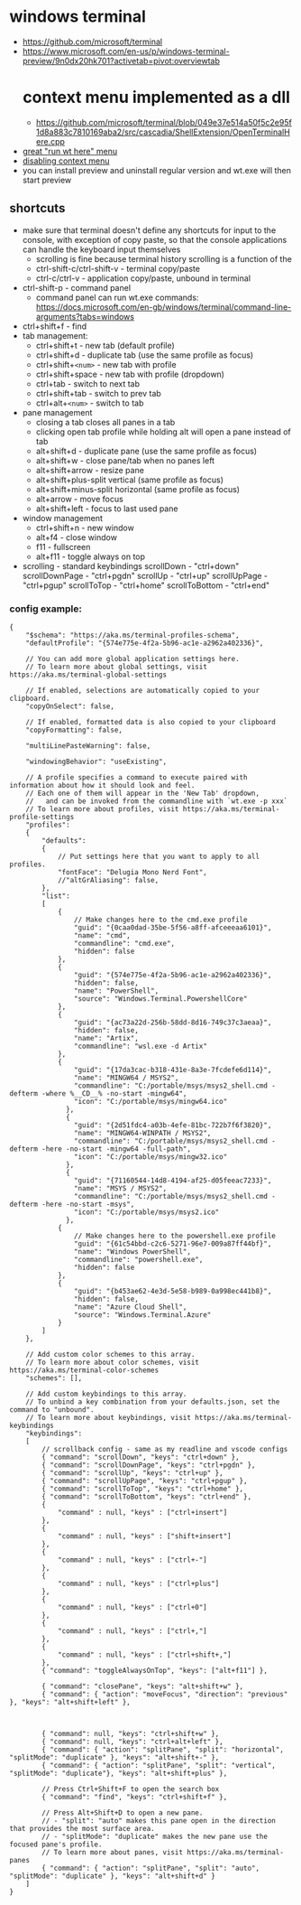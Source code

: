 # windows terminal

- <https://github.com/microsoft/terminal>
- <https://www.microsoft.com/en-us/p/windows-terminal-preview/9n0dx20hk701?activetab=pivot:overviewtab>
    # context menu implemented as a dll
    - https://github.com/microsoft/terminal/blob/049e37e514a50f5c2e95f1d8a883c7810169aba2/src/cascadia/ShellExtension/OpenTerminalHere.cpp
- [great "run wt here" menu](https://github.com/lextm/windowsterminal-shell)
- [disabling context menu](https://github.com/microsoft/terminal/issues/8105#issuecomment-726789079)
- you can install preview and uninstall regular version and wt.exe will then start preview

## shortcuts

* make sure that terminal doesn't define any shortcuts for input to the console, with exception of copy paste, so that the console applications can handle the keyboard input themselves
    * scrolling is fine because terminal history scrolling is a function of the 
    * ctrl-shift-c/ctrl-shift-v - terminal copy/paste
    * ctrl-c/ctrl-v - application copy/paste, unbound in terminal
* ctrl-shift-p - command panel
    * command panel can run wt.exe commands: <https://docs.microsoft.com/en-gb/windows/terminal/command-line-arguments?tabs=windows>
* ctrl+shift+f - find
* tab management:
    * ctrl+shift+t - new tab (default profile)
    * ctrl+shift+d - duplicate tab (use the same profile as focus)
    * ctrl+shift+`<num>` - new tab with profile 
    * ctrl+shift+space - new tab with profile (dropdown)
    * ctrl+tab - switch to next tab
    * ctrl+shift+tab - switch to prev tab
    * ctrl+alt+`<num>` - switch to tab
* pane management
    * closing a tab closes all panes in a tab
    * clicking open tab profile while holding alt will open a pane instead of tab
    * alt+shift+d - duplicate pane (use the same profile as focus)
    * alt+shift+w - close pane/tab when no panes left
    * alt+shift+arrow - resize pane
    * alt+shift+plus-split vertical (same profile as focus)
    * alt+shift+minus-split horizontal (same profile as focus)
    * alt+arrow - move focus
    * alt+shift+left - focus to last used pane
* window management
    * ctrl+shift+n - new window
    * alt+f4 - close window
    * f11 - fullscreen
    * alt+f11 - toggle always on top
* scrolling - standard keybindings
    scrollDown - "ctrl+down"
    scrollDownPage - "ctrl+pgdn"
    scrollUp - "ctrl+up"
    scrollUpPage - "ctrl+pgup"
    scrollToTop - "ctrl+home"
    scrollToBottom - "ctrl+end"

### config example:

```
{
    "$schema": "https://aka.ms/terminal-profiles-schema",
    "defaultProfile": "{574e775e-4f2a-5b96-ac1e-a2962a402336}",

    // You can add more global application settings here.
    // To learn more about global settings, visit https://aka.ms/terminal-global-settings

    // If enabled, selections are automatically copied to your clipboard.
    "copyOnSelect": false,

    // If enabled, formatted data is also copied to your clipboard
    "copyFormatting": false,

    "multiLinePasteWarning": false,

    "windowingBehavior": "useExisting",
    
    // A profile specifies a command to execute paired with information about how it should look and feel.
    // Each one of them will appear in the 'New Tab' dropdown,
    //   and can be invoked from the commandline with `wt.exe -p xxx`
    // To learn more about profiles, visit https://aka.ms/terminal-profile-settings
    "profiles":
    {
        "defaults":
        {
            // Put settings here that you want to apply to all profiles.
            "fontFace": "Delugia Mono Nerd Font",
            //"altGrAliasing": false,
        },
        "list":
        [
            {
                // Make changes here to the cmd.exe profile
                "guid": "{0caa0dad-35be-5f56-a8ff-afceeeaa6101}",
                "name": "cmd",
                "commandline": "cmd.exe",
                "hidden": false
            },
            {
                "guid": "{574e775e-4f2a-5b96-ac1e-a2962a402336}",
                "hidden": false,
                "name": "PowerShell",
                "source": "Windows.Terminal.PowershellCore"
            },
            {
                "guid": "{ac73a22d-256b-58dd-8d16-749c37c3aeaa}",
                "hidden": false,
                "name": "Artix",
                "commandline": "wsl.exe -d Artix"
            },
            {
                "guid": "{17da3cac-b318-431e-8a3e-7fcdefe6d114}",
                "name": "MINGW64 / MSYS2",
                "commandline": "C:/portable/msys/msys2_shell.cmd -defterm -where %__CD__% -no-start -mingw64",
                "icon": "C:/portable/msys/mingw64.ico"
              },
              {
                "guid": "{2d51fdc4-a03b-4efe-81bc-722b7f6f3820}",
                "name": "MINGW64-WINPATH / MSYS2",
                "commandline": "C:/portable/msys/msys2_shell.cmd -defterm -here -no-start -mingw64 -full-path",
                "icon": "C:/portable/msys/mingw32.ico"
              },
              {
                "guid": "{71160544-14d8-4194-af25-d05feeac7233}",
                "name": "MSYS / MSYS2",
                "commandline": "C:/portable/msys/msys2_shell.cmd -defterm -here -no-start -msys",
                "icon": "C:/portable/msys/msys2.ico"
              },
            {
                // Make changes here to the powershell.exe profile
                "guid": "{61c54bbd-c2c6-5271-96e7-009a87ff44bf}",
                "name": "Windows PowerShell",
                "commandline": "powershell.exe",
                "hidden": false
            },
            {
                "guid": "{b453ae62-4e3d-5e58-b989-0a998ec441b8}",
                "hidden": false,
                "name": "Azure Cloud Shell",
                "source": "Windows.Terminal.Azure"
            }
        ]
    },

    // Add custom color schemes to this array.
    // To learn more about color schemes, visit https://aka.ms/terminal-color-schemes
    "schemes": [],

    // Add custom keybindings to this array.
    // To unbind a key combination from your defaults.json, set the command to "unbound".
    // To learn more about keybindings, visit https://aka.ms/terminal-keybindings
    "keybindings":
    [
        // scrollback config - same as my readline and vscode configs
        { "command": "scrollDown", "keys": "ctrl+down" },
        { "command": "scrollDownPage", "keys": "ctrl+pgdn" },
        { "command": "scrollUp", "keys": "ctrl+up" },
        { "command": "scrollUpPage", "keys": "ctrl+pgup" },
        { "command": "scrollToTop", "keys": "ctrl+home" },
        { "command": "scrollToBottom", "keys": "ctrl+end" },
        {
            "command" : null, "keys" : ["ctrl+insert"]
        },
        {
            "command" : null, "keys" : ["shift+insert"]
        },
        {
            "command" : null, "keys" : ["ctrl+-"]
        },
        {
            "command" : null, "keys" : ["ctrl+plus"]
        },
        {
            "command" : null, "keys" : ["ctrl+0"]
        },
        {
            "command" : null, "keys" : ["ctrl+,"]
        },
        {
            "command" : null, "keys" : ["ctrl+shift+,"]
        },
        { "command": "toggleAlwaysOnTop", "keys": ["alt+f11"] },
        
        { "command": "closePane", "keys": "alt+shift+w" },
        { "command": { "action": "moveFocus", "direction": "previous" }, "keys": "alt+shift+left" },



        { "command": null, "keys": "ctrl+shift+w" },
        { "command": null, "keys": "ctrl+alt+left" },
        { "command": { "action": "splitPane", "split": "horizontal", "splitMode": "duplicate" }, "keys": "alt+shift+-" },
        { "command": { "action": "splitPane", "split": "vertical", "splitMode": "duplicate"}, "keys": "alt+shift+plus" },

        // Press Ctrl+Shift+F to open the search box
        { "command": "find", "keys": "ctrl+shift+f" },

        // Press Alt+Shift+D to open a new pane.
        // - "split": "auto" makes this pane open in the direction that provides the most surface area.
        // - "splitMode": "duplicate" makes the new pane use the focused pane's profile.
        // To learn more about panes, visit https://aka.ms/terminal-panes
        { "command": { "action": "splitPane", "split": "auto", "splitMode": "duplicate" }, "keys": "alt+shift+d" }
    ]
}
```